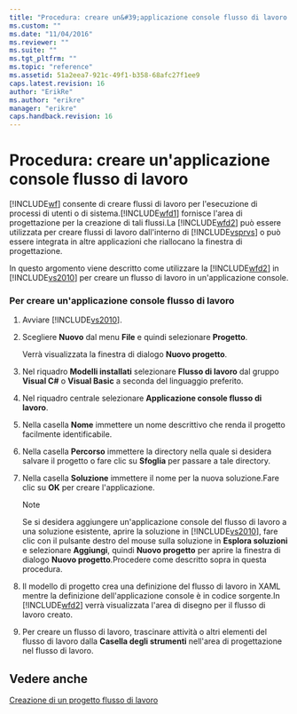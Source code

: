 ```yaml
---
title: "Procedura: creare un&#39;applicazione console flusso di lavoro | Microsoft Docs"
ms.custom: ""
ms.date: "11/04/2016"
ms.reviewer: ""
ms.suite: ""
ms.tgt_pltfrm: ""
ms.topic: "reference"
ms.assetid: 51a2eea7-921c-49f1-b358-68afc27f1ee9
caps.latest.revision: 16
author: "ErikRe"
ms.author: "erikre"
manager: "erikre"
caps.handback.revision: 16
---
```

# Procedura: creare un&#39;applicazione console flusso di lavoro
[!INCLUDE[wf](../workflow-designer/includes/wf_md.md)] consente di creare flussi di lavoro per l'esecuzione di processi di utenti o di sistema.[!INCLUDE[wfd1](../workflow-designer/includes/wfd1_md.md)] fornisce l'area di progettazione per la creazione di tali flussi.La [!INCLUDE[wfd2](../workflow-designer/includes/wfd2_md.md)] può essere utilizzata per creare flussi di lavoro dall'interno di [!INCLUDE[vsprvs](../code-quality/includes/vsprvs_md.md)] o può essere integrata in altre applicazioni che riallocano la finestra di progettazione.  
  
 In questo argomento viene descritto come utilizzare la [!INCLUDE[wfd2](../workflow-designer/includes/wfd2_md.md)] in [!INCLUDE[vs2010](../modeling/includes/vs2010_md.md)] per creare un flusso di lavoro in un'applicazione console.  
  
### Per creare un'applicazione console flusso di lavoro  
  
1.  Avviare [!INCLUDE[vs2010](../modeling/includes/vs2010_md.md)].  
  
2.  Scegliere **Nuovo** dal menu **File** e quindi selezionare **Progetto**.  
  
     Verrà visualizzata la finestra di dialogo **Nuovo progetto**.  
  
3.  Nel riquadro **Modelli installati** selezionare **Flusso di lavoro** dal gruppo **Visual C\#** o **Visual Basic** a seconda del linguaggio preferito.  
  
4.  Nel riquadro centrale selezionare **Applicazione console flusso di lavoro**.  
  
5.  Nella casella **Nome** immettere un nome descrittivo che renda il progetto facilmente identificabile.  
  
6.  Nella casella **Percorso** immettere la directory nella quale si desidera salvare il progetto o fare clic su **Sfoglia** per passare a tale directory.  
  
7.  Nella casella **Soluzione** immettere il nome per la nuova soluzione.Fare clic su **OK** per creare l'applicazione.  
  
    > [!NOTE]
    >  Se si desidera aggiungere un'applicazione console del flusso di lavoro a una soluzione esistente, aprire la soluzione in [!INCLUDE[vs2010](../modeling/includes/vs2010_md.md)], fare clic con il pulsante destro del mouse sulla soluzione in **Esplora soluzioni** e selezionare **Aggiungi**, quindi **Nuovo progetto** per aprire la finestra di dialogo **Nuovo progetto**.Procedere come descritto sopra in questa procedura.  
  
8.  Il modello di progetto crea una definizione del flusso di lavoro in XAML mentre la definizione dell'applicazione console è in codice sorgente.In [!INCLUDE[wfd2](../workflow-designer/includes/wfd2_md.md)] verrà visualizzata l'area di disegno per il flusso di lavoro creato.  
  
9. Per creare un flusso di lavoro, trascinare attività o altri elementi del flusso di lavoro dalla **Casella degli strumenti** nell'area di progettazione nel flusso di lavoro.  
  
## Vedere anche  
 [Creazione di un progetto flusso di lavoro](../workflow-designer/creating-a-workflow-project.md)